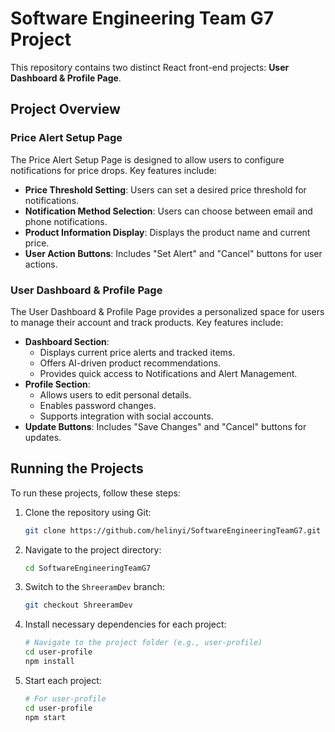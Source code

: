 

# Software Engineering Team G7 Project

This repository contains two distinct React front-end projects:  **User Dashboard & Profile Page**. 

## Project Overview

### Price Alert Setup Page

The Price Alert Setup Page is designed to allow users to configure notifications for price drops. Key features include:

- **Price Threshold Setting**: Users can set a desired price threshold for notifications.
- **Notification Method Selection**: Users can choose between email and phone notifications.
- **Product Information Display**: Displays the product name and current price.
- **User Action Buttons**: Includes "Set Alert" and "Cancel" buttons for user actions.

### User Dashboard & Profile Page

The User Dashboard & Profile Page provides a personalized space for users to manage their account and track products. Key features include:

- **Dashboard Section**:
  - Displays current price alerts and tracked items.
  - Offers AI-driven product recommendations.
  - Provides quick access to Notifications and Alert Management.
- **Profile Section**:
  - Allows users to edit personal details.
  - Enables password changes.
  - Supports integration with social accounts.
- **Update Buttons**: Includes "Save Changes" and "Cancel" buttons for updates.

## Running the Projects

To run these projects, follow these steps:

1. Clone the repository using Git:
   ```bash
   git clone https://github.com/helinyi/SoftwareEngineeringTeamG7.git
   ```

2. Navigate to the project directory:
   ```bash
   cd SoftwareEngineeringTeamG7
   ```

3. Switch to the `ShreeramDev` branch:
   ```bash
   git checkout ShreeramDev
   ```

4. Install necessary dependencies for each project:
   ```bash
   # Navigate to the project folder (e.g., user-profile)
   cd user-profile
   npm install
   

   ```

5. Start each project:
   ```bash
   # For user-profile
   cd user-profile
   npm start
   
   ```

